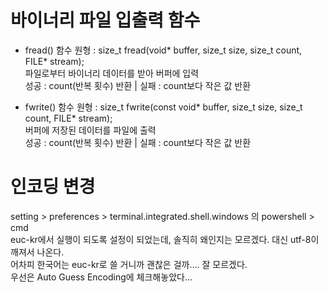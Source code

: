 # 바이너리 파일 입출력 함수

- fread() 함수
원형 : size_t fread(void* buffer, size_t size, size_t count, FILE* stream);    
파일로부터 바이너리 데이터를 받아 버퍼에 입력    
성공 : count(반복 횟수) 반환 | 실패 : count보다 작은 값 반환     

- fwrite() 함수
원형 : size_t fwrite(const void* buffer, size_t size, size_t count, FILE* stream);    
버퍼에 저장된 데이터를 파일에 출력    
성공 : count(반복 횟수) 반환 | 실패 : count보다 작은 값 반환    



# 인코딩 변경
setting > preferences > terminal.integrated.shell.windows 의 powershell > cmd     
euc-kr에서 실행이 되도록 설정이 되었는데, 솔직히 왜인지는 모르겠다. 대신 utf-8이 깨져서 나온다.     
어차피 한국어는 euc-kr로 쓸 거니까 괜찮은 걸까.... 잘 모르겠다.     
우선은 Auto Guess Encoding에 체크해놓았다...